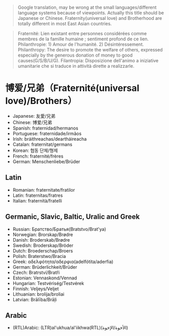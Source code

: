 > Google translation, may be wrong at the small languages/different language systems because of viewpoints.
> Actually this title should be Japanese or Chinese.  Fraternity(universal love) and Brotherhood are totally different in most East Asian countries.

> Fraternité: Lien existant entre personnes considérées comme membres de la famille humaine ; sentiment profond de ce lien.
> Philanthropie: 1)  Amour de l'humanité.  2)  Désintéressement.
> Philanthropy: The desire to promote the welfare of others, expressed especially by the generous donation of money to good causes(G/S/B/U/G).
> Filantropia: Disposizione dell'animo a iniziative umanitarie che si traduce in attività dirette a realizzarle.

# 博爱/兄弟（Fraternité(universal love)/Brothers）

- Japanese: 友愛/兄弟
- Chinese: 博爱/兄弟
- Spanish: fraternidad/hermanos
- Portuguese: fraternidade/irmãos
- Irish: bráithreachas/deartháireacha
- Catalan: fraternitat/germans
- Korean: 협동 단체/형제
- French: fraternité/frères
- German: Menschenliebe/Brüder

## Latin

- Romanian: fraternitate/fratilor
- Latin: fraternitas/fratres
- Italian: fraternità/fratelli

## Germanic, Slavic, Baltic, Uralic and Greek

- Russian: Братство/Братья(Bratstvo/Brat'ya)
- Norwegian: Brorskap/Brødre
- Danish: Broderskab/Brødre
- Swedish: Broderskap/Bröder
- Dutch: Broederschap/Broers
- Polish: Braterstwo/Bracia
- Greek: αδελφότητα/αδερφια(adelfótita/aderfia)
- German: Brüderlichkeit/Brüder
- Czech:  Bratrství/Bratři
- Estonian: Vennaskond/Vennad
- Hungarian: Testvériség/Testvérek
- Finnish: Veljeys/Veljet
- Lithuanian: brolija/broliai
- Latvian: Brālība/Brāļi

## Arabic

- (RTL)Arabic: (LTR)al'ukhua/al'iikhwa(RTL)(الأخوة/الإخوة)
